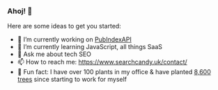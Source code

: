 ### Ahoj! 👋

Here are some ideas to get you started:

- 🔭 I’m currently working on [PubIndexAPI](https://www.pubindexapi.com/)
- 🌱 I’m currently learning JavaScript, all things SaaS
- 💬 Ask me about tech SEO
- 📫 How to reach me: https://www.searchcandy.uk/contact/
- 🌱 Fun fact: I have over 100 plants in my office & have planted [8,600 trees](https://ecologi.com/searchcandy) since starting to work for myself
